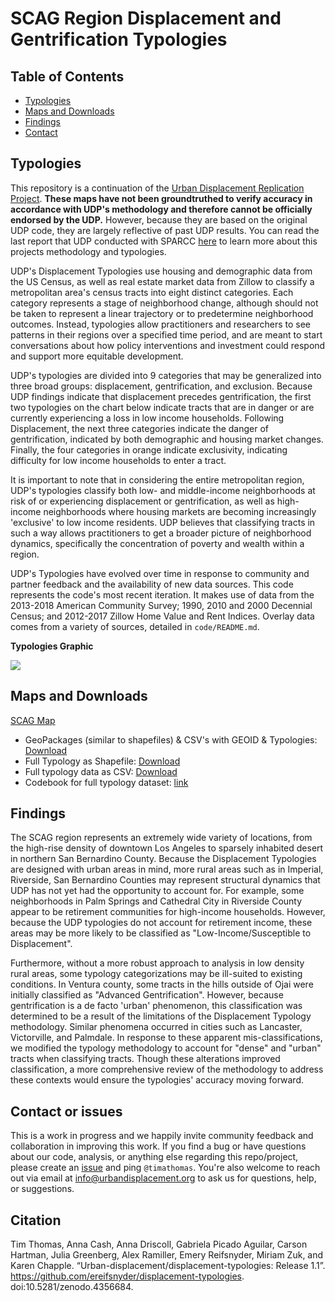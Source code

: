 
# SCAG Region Displacement and Gentrification Typologies



## Table of Contents

* [Typologies](#typologies)
* [Maps and Downloads](#Maps-and-Downloads)
* [Findings](#Findings)
* [Contact](#CONTACT)





<!-- TYPOLOGIES -->
## Typologies

This repository is a continuation of the [Urban Displacement Replication Project](https://www.urbandisplacement.org/sites/default/files/udp_replication_project_methodology_10.16.2020-converted.pdf). **These maps have not been groundtruthed to verify accuracy in accordance with UDP's methodology and therefore cannot be officially endorsed by the UDP.** However, because they are based on the original UDP code, they are largely reflective of past UDP results.  You can read the last report that UDP conducted with SPARCC [here](https://www.urbandisplacement.org/sites/default/files/udp_replication_project_methodology_10.16.2020-converted.pdf) to learn more about this projects methodology and typologies.

UDP's Displacement Typologies use housing and demographic data from the US Census, as well as real estate market data from Zillow to classify a metropolitan area's census tracts into eight distinct categories. Each category represents a stage of neighborhood change, although should not be taken to represent a linear trajectory or to predetermine neighborhood outcomes. Instead, typologies allow practitioners and researchers to see patterns in their regions over a specified time period, and are meant to start conversations about how policy interventions and investment could respond and support more equitable development.

UDP's typologies are divided into 9 categories that may be generalized into three broad groups: displacement, gentrification, and exclusion. Because UDP findings indicate that displacement precedes gentrification, the first two typologies on the chart below indicate tracts that are in danger or are currently experiencing a loss in low income households. Following Displacement, the next three categories indicate the danger of gentrification, indicated by both demographic and housing market changes. Finally, the four categories in orange indicate exclusivity, indicating difficulty for low income households to enter a tract.

It is important to note that in considering the entire metropolitan region, UDP's typologies classify both low- and middle-income neighborhoods at risk of or experiencing displacement or gentrification, as well as high-income neighborhoods where housing markets are becoming increasingly 'exclusive' to low income residents. UDP believes that classifying tracts in such a way allows practitioners to get a broader picture of neighborhood dynamics, specifically the concentration of poverty and wealth within a region.

UDP's Typologies have evolved over time in response to community and partner feedback and the availability of new data sources. This code represents the code's most recent iteration. It makes use of data from the 2013-2018 American Community Survey; 1990, 2010 and 2000 Decennial Census; and 2012-2017 Zillow Home Value and Rent Indices. Overlay data comes from a variety of sources, detailed in `code/README.md`.


**Typologies Graphic**


<a href="www.urbandisplacement.org"><img src="https://www.urbandisplacement.org/sites/default/files/typology_sheet_2018_0.png" ></a>



<!-- Maps and Downloads -->
## Maps and Downloads


[SCAG Map](https://ereifsnyder.github.io/displacement-typologies/maps/SCAG_udp_dense_rural.html)

* GeoPackages (similar to shapefiles) & CSV's with GEOID & Typologies: [Download](https://github.com/ereifsnyder/displacement-typologies/blob/main/data/downloads_for_public/scag.gpkg)
* Full Typology as Shapefile: [Download](https://github.com/ereifsnyder/displacement-typologies/blob/main/data/downloads_for_public/scag.zip)
* Full typology data as CSV: [Download](https://github.com/ereifsnyder/displacement-typologies/blob/main/data/downloads_for_public/scag.csv)
* Codebook for full typology dataset: [link](https://github.com/urban-displacement/displacement-typologies/blob/main/data/outputs/typologies/typologies_codebook.md)

<!-- Findings -->
## Findings

The SCAG region represents an extremely wide variety of locations, from the high-rise density of downtown Los Angeles to sparsely inhabited desert in northern San Bernardino County. Because the Displacement Typologies are designed with urban areas in mind, more rural areas such as in Imperial, Riverside, San Bernardino Counties may represent structural dynamics that UDP has not yet had the opportunity to account for. For example, some neighborhoods in Palm Springs and Cathedral City in Riverside County appear to be retirement communities for high-income households. However, because the UDP typologies do not account for retirement income, these areas may be more likely to be classified as "Low-Income/Susceptible to Displacement".

Furthermore, without a more robust approach to analysis in low density rural areas, some typology categorizations may be ill-suited to existing conditions. In Ventura county, some tracts in the hills outside of Ojai were initially classified as "Advanced Gentrification". However, because gentrification is a de facto 'urban' phenomenon, this classification was determined to be a result of the limitations of the Displacement Typology methodology. Similar phenomena occurred in cities such as Lancaster, Victorville, and Palmdale. In response to these apparent mis-classifications, we modified the typology methodology to account for "dense" and "urban" tracts when classifying tracts. Though these alterations improved classification, a more comprehensive review of the methodology to address these contexts would ensure the typologies' accuracy moving forward.



<!-- CONTACT -->
## Contact or issues

This is a work in progress and we happily invite community feedback and collaboration in improving this work. If you find a bug or have questions about our code, analysis, or anything else regarding this repo/project, please create an [issue](https://github.com/urban-displacement/displacement-typologies/issues) and ping `@timathomas`. You're also welcome to reach out via email at <info@urbandisplacement.org> to ask us for questions, help, or suggestions.


## Citation
Tim Thomas, Anna Cash, Anna Driscoll, Gabriela Picado Aguilar, Carson Hartman, Julia Greenberg, Alex Ramiller, Emery Reifsnyder, Miriam Zuk, and Karen Chapple. “Urban-displacement/displacement-typologies: Release 1.1”. https://github.com/ereifsnyder/displacement-typologies. doi:10.5281/zenodo.4356684.

